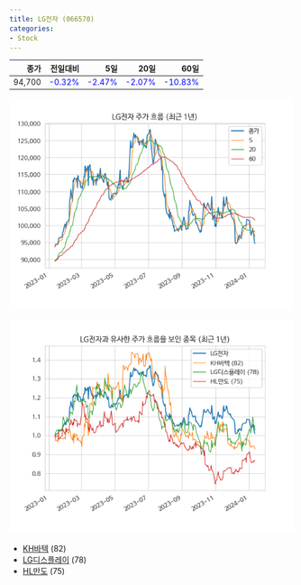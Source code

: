 ```yaml
---
title: LG전자 (066570)
categories:
- Stock
---
```


|종가|전일대비|5일|20일|60일|
|---:|-------:|--:|---:|---:|
|94,700|<span style="color: blue">-0.32%</span>|<span style="color: blue">-2.47%</span>|<span style="color: blue">-2.07%</span>|<span style="color: blue">-10.83%</span>|


<!-- more -->

![066570](/assets/images/stock/066570.png)

![066570](/assets/images/stock/066570_sim.png)

- [KH바텍](/060720/) (82)
- [LG디스플레이](/034220/) (78)
- [HL만도](//204320/) (75)